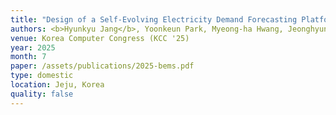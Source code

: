 ```yaml
---
title: "Design of a Self-Evolving Electricity Demand Forecasting Platform Intergrated with BEMS Based On Multi-Layer Federated Learning"
authors: <b>Hyunkyu Jang</b>, Yoonkeun Park, Myeong-ha Hwang, Jeonghyun Joo, Heewoon Kang, Yoojin Kwon, <b>Hyunwoo Lee</b>, and Sumyeong Ahn
venue: Korea Computer Congress (KCC '25)
year: 2025
month: 7
paper: /assets/publications/2025-bems.pdf
type: domestic
location: Jeju, Korea
quality: false
---
```


